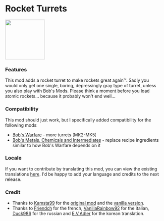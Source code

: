 # Rocket Turrets
<img src=https://raw.githubusercontent.com/Wyrrrd/Rocket_Turrets/master/thumbnail.png width="128" height="128">

### Features
This mod adds a rocket turret to make rockets great again™. Sadly you would only get one single, boring, depressingly gray type of turret, unless you also play with Bob's Mods. Please think a moment before you load atomic rockets... because it probably won't end well...

### Compatibility
This mod should just work, but I specifically added compatibility for the following mods:

+ [Bob's Warfare](https://mods.factorio.com/mod/bobplates) - more turrets (MK2-MK5)
+ [Bob's Metals, Chemicals and Intermediates](https://mods.factorio.com/mod/bobplates) - replace recipe ingredients similar to how Bob's Warfare depends on it

### Locale
If you want to contribute by translating this mod, you can view the existing translations [here](https://github.com/Wyrrrd/Rocket_Turrets/tree/master/locale). I'd be happy to add your language and credits to the next release.

### Credit
- Thanks to [Kamsta99](https://mods.factorio.com/user/kamsta99) for the [original mod](https://mods.factorio.com/mod/RocketTurrets) and the [vanilla version](https://mods.factorio.com/mod/RocketTurretsNonBob).
- Thanks to [Friendch](https://mods.factorio.com/user/Friendch) for the french, [VanillaRainbow92](https://mods.factorio.com/user/VanillaRainbow92) for the italian, [Duck986](https://mods.factorio.com/user/Duck986) for the russian and [E.V.Adler](https://mods.factorio.com/user/E.V.Adler) for the korean translation.